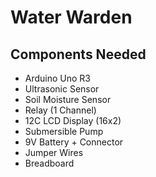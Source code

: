 # Water Warden
## Components Needed
- Arduino Uno R3
- Ultrasonic Sensor
- Soil Moisture Sensor
- Relay (1 Channel)
- 12C LCD Display (16x2)
- Submersible Pump
- 9V Battery + Connector
- Jumper Wires
- Breadboard
